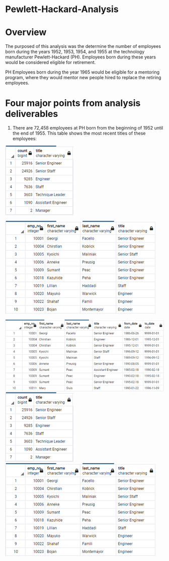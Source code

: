 # Pewlett-Hackard-Analysis

# Overview

The purposed of this analysis was the determine the number of employees born during the years 1952, 1953, 1954, and 1955 at the technology manufacturer Pewlett-Hackard (PH). Employees born during these years would be considered eligible for retirement.

PH Employees born during the year 1965 would be eligible for a mentoring program, where they would mentor new people hired to replace the retiring employees.

# Four major points from analysis deliverables

1) There are 72,458 employees at PH born from the beginning of 1952 until the end of 1955. This table shows the most recent titles of these employees:

![Retiring-Titles](Retiring-Titles.png)


![Unique-Titles](Unique-Titles.png)



![Retirement-Titles](Retirement-Titles.png) 
![Retiring-Titles](Retiring-Titles.png)
![Unique-Titles](Unique-Titles.png)
